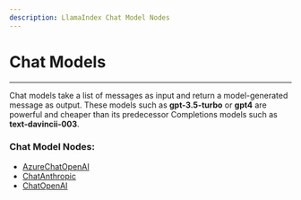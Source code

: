 ```yaml
---
description: LlamaIndex Chat Model Nodes
---
```


# Chat Models

***

Chat models take a list of messages as input and return a model-generated message as output. These models such as **gpt-3.5-turbo** or **gpt4** are powerful and cheaper than its predecessor Completions models such as **text-davincii-003**.

### Chat Model Nodes:

* [AzureChatOpenAI](azurechatopenai.md)
* [ChatAnthropic](chatanthropic.md)
* [ChatOpenAI](chatopenai.md)
